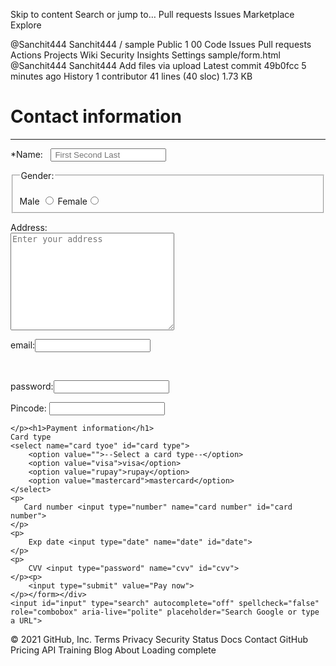 Skip to content
Search or jump to…
Pull requests
Issues
Marketplace
Explore
 
@Sanchit444 
Sanchit444
/
sample
Public
1
00
Code
Issues
Pull requests
Actions
Projects
Wiki
Security
Insights
Settings
sample/form.html
@Sanchit444
Sanchit444 Add files via upload
Latest commit 49b0fcc 5 minutes ago
 History
 1 contributor
41 lines (40 sloc)  1.73 KB
   
<!DOCTYPE html>
<html lang="en">
<head>
    <meta charset="UTF-8">
    <meta http-equiv="X-UA-Compatible" content="IE=edge">
    <meta name="viewport" content="width=device-width, initial-scale=1.0">
    <title>Form</title>
    <link rel="stylesheet" href="form.css">
</head>
<body><div class="name">
    <form action="" method="get">
    <h1> Contact information</h1>
   <hr> <p> *Name:&nbsp;&nbsp; <input type="text" name="name" placeholder=" First Second Last" required>
    </p> <fieldset> <legend> Gender: </legend> <br> Male&nbsp;<input type="radio" name="Gender">&nbsp;Female<input type="radio" name="Gender"> 
    </fieldset><p>Address:&nbsp;&nbsp; <br><textarea name="Sanchit" id="Address" cols="30" rows="10" placeholder="Enter your address"></textarea></p>
        <p>email:<input type="email" name="email" id="Email"></p><br>
        <p>password:<input type="password"><br>
        </p><p>Pincode: <input type="number"></p>
    
    </p><h1>Payment information</h1>
    Card type 
    <select name="card tyoe" id="card type">
        <option value="">--Select a card type--</option>
        <option value="visa">visa</option>
        <option value="rupay">rupay</option>
        <option value="mastercard">mastercard</option>
    </select>
    <p>
       Card number <input type="number" name="card number" id="card number">
    </p>
    <p>
        Exp date <input type="date" name="date" id="date">
    </p>
    <p>
        CVV <input type="password" name="cvv" id="cvv">
    </p><p>
        <input type="submit" value="Pay now">
    </p></form></div>
    <input id="input" type="search" autocomplete="off" spellcheck="false" role="combobox" aria-live="polite" placeholder="Search Google or type a URL">
</body>
</html>
© 2021 GitHub, Inc.
Terms
Privacy
Security
Status
Docs
Contact GitHub
Pricing
API
Training
Blog
About
Loading complete

